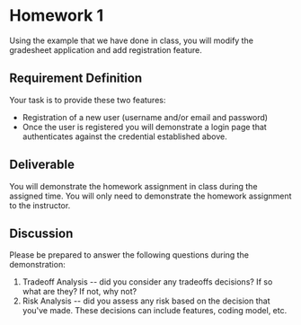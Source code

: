 # Homework 1

Using the example that we have done in class, you will modify the gradesheet application and add registration feature.

## Requirement Definition

Your task is to provide these two features:

* Registration of a new user (username and/or email and password)
* Once the user is registered you will demonstrate a login page that authenticates against the credential established above.

## Deliverable

You will demonstrate the homework assignment in class during the assigned time.  You will only need to demonstrate the homework assignment to the instructor.

## Discussion

Please be prepared to answer the following questions during the demonstration:

1. Tradeoff Analysis -- did you consider any tradeoffs decisions?  If so what are they?  If not, why not?
2. Risk Analysis -- did you assess any risk based on the decision that you've made.  These decisions can include features, coding model, etc.


